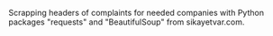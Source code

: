 Scrapping headers of complaints for needed companies with Python packages "requests" and "BeautifulSoup" from sikayetvar.com. 
